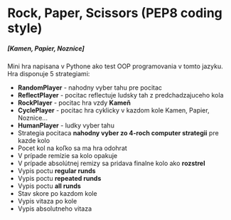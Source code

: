 # Rock, Paper, Scissors (PEP8 coding style)
##### **[Kamen, Papier, Noznice]** #####
Mini hra napisana v Pythone ako test OOP programovania v tomto jazyku. Hra disponuje 5 strategiami:
- **RandomPlayer** - nahodny vyber tahu pre pocitac
- **ReflectPlayer** - pocitac reflectuje ludsky tah z predchadzajuceho kola 
- **RockPlayer** - pocitac hra vzdy **Kameň**
- **CyclePlayer** - pocitac hra cyklicky v kazdom kole Kamen, Papier, Noznice...
- **HumanPlayer** - ludky vyber tahu
- Strategia pocitaca **nahodny vyber zo 4-roch computer strategii** pre kazde kolo
- Pocet kol na koľko sa ma hra odohrat
- V prípade remízie sa kolo opakuje
- V prípade absolútnej remizy sa pridava finalne kolo ako **rozstrel**
- Vypis poctu **regular runds**
- Vypis poctu **repeated runds**
- Vypis poctu **all runds**
- Stav skore po kazdom kole
- Vypis vitaza po kole
- Vypis absolutneho vitaza
